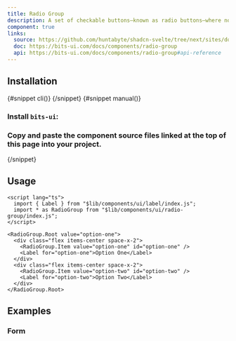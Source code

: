 ```yaml
---
title: Radio Group
description: A set of checkable buttons—known as radio buttons—where no more than one of the buttons can be checked at a time.
component: true
links:
  source: https://github.com/huntabyte/shadcn-svelte/tree/next/sites/docs/src/lib/registry/ui/radio-group
  doc: https://bits-ui.com/docs/components/radio-group
  api: https://bits-ui.com/docs/components/radio-group#api-reference
---
```


<script>
  import { ComponentPreview, PMAddComp, PMInstall, Step, Steps, InstallTabs } from '$lib/components/docs';
</script>

<ComponentPreview name="radio-group-demo">

<div></div>

</ComponentPreview>

## Installation

<InstallTabs>
{#snippet cli()}
<PMAddComp name="radio-group" />
{/snippet}
{#snippet manual()}
<Steps>

### Install `bits-ui`:

<PMInstall command="bits-ui -D" />

### Copy and paste the component source files linked at the top of this page into your project.

</Steps>
{/snippet}
</InstallTabs>

## Usage

```svelte
<script lang="ts">
  import { Label } from "$lib/components/ui/label/index.js";
  import * as RadioGroup from "$lib/components/ui/radio-group/index.js";
</script>

<RadioGroup.Root value="option-one">
  <div class="flex items-center space-x-2">
    <RadioGroup.Item value="option-one" id="option-one" />
    <Label for="option-one">Option One</Label>
  </div>
  <div class="flex items-center space-x-2">
    <RadioGroup.Item value="option-two" id="option-two" />
    <Label for="option-two">Option Two</Label>
  </div>
</RadioGroup.Root>
```

## Examples

### Form

<ComponentPreview name="radio-group-form">

<div></div>

</ComponentPreview>
